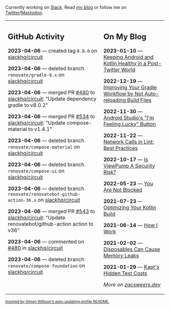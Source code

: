Currently working on [Slack](https://slack.com/). Read [my blog](https://zacsweers.dev/) or follow me on [Twitter](https://twitter.com/ZacSweers)/[Mastodon](https://hachyderm.io/@ZacSweers).

<table><tr><td valign="top" width="60%">

## GitHub Activity
<!-- githubActivity starts -->
**2023-04-06** — created tag `0.8.0` on [slackhq/circuit](https://github.com/slackhq/circuit)

**2023-04-06** — deleted branch `renovate/gradle-8.x` on [slackhq/circuit](https://github.com/slackhq/circuit)

**2023-04-06** — merged PR [#480](https://github.com/slackhq/circuit/pull/480) to [slackhq/circuit](https://github.com/slackhq/circuit): "Update dependency gradle to v8.0.2"

**2023-04-06** — merged PR [#534](https://github.com/slackhq/circuit/pull/534) to [slackhq/circuit](https://github.com/slackhq/circuit): "Update compose-material to v1.4.1"

**2023-04-06** — deleted branch `renovate/compose-material` on [slackhq/circuit](https://github.com/slackhq/circuit)

**2023-04-06** — deleted branch `renovate/compose-ui` on [slackhq/circuit](https://github.com/slackhq/circuit)

**2023-04-06** — deleted branch `renovate/renovatebot-github-action-36.x` on [slackhq/circuit](https://github.com/slackhq/circuit)

**2023-04-06** — merged PR [#543](https://github.com/slackhq/circuit/pull/543) to [slackhq/circuit](https://github.com/slackhq/circuit): "Update renovatebot/github-action action to v36"

**2023-04-06** — commented on [#480](https://github.com/slackhq/circuit/pull/480#issuecomment-1499365916) in [slackhq/circuit](https://github.com/slackhq/circuit)

**2023-04-06** — deleted branch `renovate/compose-foundation` on [slackhq/circuit](https://github.com/slackhq/circuit)
<!-- githubActivity ends -->
</td><td valign="top" width="40%">

## On My Blog
<!-- blog starts -->
**2023-01-10** — [Keeping Android and Kotlin Healthy in a Post-Twitter World](https://www.zacsweers.dev/keeping-android-healthy/)

**2022-12-19** — [Improving Your Gradle Workflow by Not Auto-reloading Build Files](https://www.zacsweers.dev/improving-your-workflow-by-not-auto-reloading-build-files/)

**2022-11-30** — [Android Studio's "I'm Feeling Lucky" Button](https://www.zacsweers.dev/android-studios-im-feeling-lucky-button/)

**2022-11-22** — [Network Calls in Lint: Best Practices](https://www.zacsweers.dev/network-calls-in-lint-best-practices/)

**2022-10-17** — [Is ViewPump A Security Risk?](https://www.zacsweers.dev/is-viewpump-a-security-risk/)

**2022-05-23** — [You Are Not Blocked](https://www.zacsweers.dev/you-are-not-blocked/)

**2021-07-23** — [Optimizing Your Kotlin Build](https://www.zacsweers.dev/optimizing-your-kotlin-build/)

**2021-06-14** — [How I Work](https://www.zacsweers.dev/how-i-work/)

**2021-02-02** — [Disposables Can Cause Memory Leaks](https://www.zacsweers.dev/disposables-can-cause-memory-leaks/)

**2021-01-29** — [Kapt's Hidden Test Costs](https://www.zacsweers.dev/kapts-hidden-test-costs/)
<!-- blog ends -->
_More on [zacsweers.dev](https://zacsweers.dev/)_
</td></tr></table>

<sub><a href="https://simonwillison.net/2020/Jul/10/self-updating-profile-readme/">Inspired by Simon Willison's auto-updating profile README.</a></sub>
